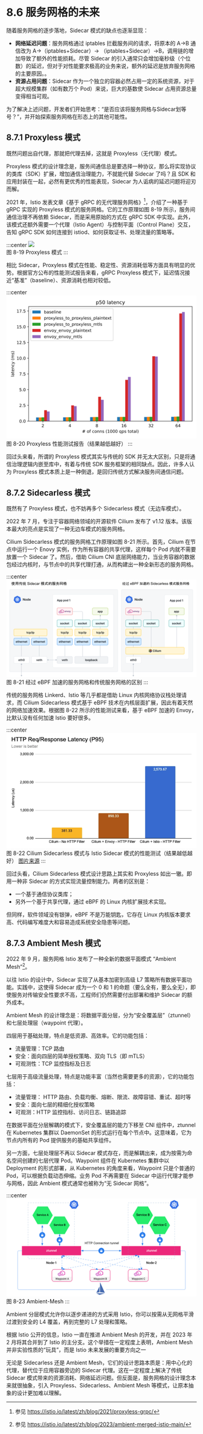 # 8.6 服务网格的未来

随着服务网格的逐步落地，Sidecar 模式的缺点也逐渐显现：

- **网络延迟问题**：服务网格通过 iptables 拦截服务间的请求，将原本的 A->B 通信改为 A->（iptables+Sidecar）-> （iptables+Sidecar）->B，调用链的增加导致了额外的性能损耗。尽管 Sidecar 的引入通常只会增加毫秒级（个位数）的延迟，但对于对性能要求极高的业务来说，额外的延迟是放弃服务网格的主要原因。。
- **资源占用问题**：Sidecar 作为一个独立的容器必然占用一定的系统资源，对于超大规模集群（如有数万个 Pod）来说，巨大的基数使 Sidecar 占用资源总量变得相当可观。

为了解决上述问题，开发者们开始思考：“是否应该将服务网格与Sidecar划等号？”，并开始探索服务网格在形态上的其他可能性。

## 8.7.1 Proxyless 模式

既然问题出自代理，那就把代理去掉，这就是 Proxyless（无代理）模式。

Proxyless 模式的设计理念是，服务间通信总是要选择一种协议，那么将实现协议的类库（SDK）扩展，增加通信治理能力，不就能代替 Sidecar 了吗？且 SDK 和应用封装在一起，必然有更优秀的性能表现，Sidecar 为人诟病的延迟问题将迎刃而解。

2021 年，Istio 发表文章《基于 gRPC 的无代理服务网格》[^1]，介绍了一种基于 gRPC 实现的 Proxyless 模式的服务网格。它的工作原理如图 8-19 所示，服务间通信治理不再依赖 Sidecar，而是采用原始的方式在 gRPC SDK 中实现。此外，该模式还额外需要一个代理（Istio Agent）与控制平面（Control Plane）交互，告知 gRPC SDK 如何连接到 istiod、如何获取证书、处理流量的策略等。

:::center
  ![](../assets/proxyless.svg)<br/>
 图 8-19 Proxyless 模式
:::

相比 Sidecar，Proxyless 模式在性能、稳定性、资源消耗低等方面具有明显的优势。根据官方公布的性能测试报告来看，gRPC Proxyless 模式下，延迟情况接近“基准”（baseline）、资源消耗也相对较低。

:::center
  ![](../assets/latencies_p50.svg)<br/>
 图 8-20 Proxyless 性能测试报告（结果越低越好）
:::

回过头来看，所谓的 Proxyless 模式其实与传统的 SDK 并无太大区别，只是将通信治理逻辑内嵌至库中，有着与传统 SDK 服务框架的相同缺点。因此，许多人认为 Proxyless 模式本质上是一种倒退，是回归传统方式解决服务间通信问题。

## 8.7.2 Sidecarless 模式

既然有了 Proxyless 模式，也不妨再多个 Sidecarless 模式（无边车模式）。

2022 年 7 月，专注于容器网络领域的开源软件 Cilium 发布了 v1.12 版本。该版本最大的亮点是实现了一种无边车模式的服务网格。

Cilium Sidecarless 模式的服务网格工作原理如图 8-21 所示。首先，Cilium 在节点中运行一个 Enovy 实例，作为所有容器的共享代理，这样每个 Pod 内就不需要放置一个 Sidecar 了。然后，借助 Cilium CNI 底层网络能力，当业务容器的数据包经过内核时，与节点中的共享代理打通，从而构建出一种全新形态的服务网格。

:::center
  ![](../assets/sidecarless.svg)<br/>
 图 8-21 经过 eBPF 加速的服务网格和传统服务网格的区别
:::

传统的服务网格 Linkerd、Istio 等几乎都是借助 Linux 内核网络协议栈处理请求，而 Cilium Sidecarless 模式基于 eBPF 技术在内核层面扩展，因此有着天然的网络加速效果。根据图 8-22 所示的性能测试来看，基于 eBPF 加速的 Envoy，比默认没有任何加速 Istio 要好很多。

:::center
  ![](../assets/cilium-istio-benchmark.webp)<br/>
 图 8-22 Cilium Sidecarless 模式与 Istio Sidecar 模式的性能测试（结果越低越好） [图片来源](https://isovalent.com/blog/post/2022-05-03-servicemesh-security/)
:::

回过头看，Cilium Sidecarless 模式设计思路上其实和 Proxyless 如出一辙。即用一种非 Sidecar 的方式实现流量控制能力。两者的区别是：
- 一个基于通信协议类库；
- 另外一个基于共享代理，通过 eBPF 的 Linux 内核扩展技术实现。

但同样，软件领域没有银弹，eBPF 不是万能钥匙，它存在 Linux 内核版本要求高、代码编写难度大和容易造成系统安全隐患等问题。

## 8.7.3 Ambient Mesh 模式

2022 年 9 月，服务网格 Istio 发布了一种全新的数据平面模式 “Ambient Mesh”[^2]。

以往 Istio 的设计中，Sidecar 实现了从基本加密到高级 L7 策略所有数据平面功能。实践中，这使得 Sidecar 成为一个 0 和 1 的命题（要么全有，要么全无），即使服务对传输安全性要求不高，工程师们仍然需要付出部署和维护 Sidecar 的额外成本。

Ambient Mesh 的设计理念是：将数据平面分层，分为“安全覆盖层”（ztunnel）和七层处理层（waypoint 代理）。

四层用于基础处理，特点是低资源、高效率。它的功能包括：

- 流量管理：TCP 路由
- 安全：面向四层的简单授权策略、双向 TLS（即 mTLS）
- 可观测性：TCP 监控指标及日志

七层用于高级流量处理，特点是功能丰富（当然也需要更多的资源），它的功能包括：
- 流量管理： HTTP 路由、负载均衡、熔断、限流、故障容错、重试、超时等
- 安全：面向七层的精细化授权策略
- 可观测：HTTP 监控指标、访问日志、链路追踪

在数据平面在分层解耦的模式下，安全覆盖层的能力下移至 CNI 组件中，ztunnel 在 Kubernetes 集群以 DaemonSet 的形式运行在每个节点中。这意味着，它为节点内所有的 Pod 提供服务的基础共享组件。

另一方面，七层处理层不再以 Sidecar 模式存在，而是解耦出来，成为按需为命名空间创建的七层代理 Pod。Waypoint 组件在 Kubernetes 集群中以 Deployment 的形式部署，从 Kubernetes 的角度来看，Waypoint 只是个普通的 Pod，可以根据负载动态伸缩。业务 Pod 不再需要在 Sidecar 中运行代理才能参与网格，因此 Ambient 模式通常也被称为“无 Sidecar 网格”。

:::center
  ![](../assets/Ambient-Mesh.svg)<br/>
  图 8-23 Ambient-Mesh
:::

Ambient 分层模式允许你以逐步递进的方式采用 Istio，你可以按需从无网格平滑过渡到安全的 L4 覆盖，再到完整的 L7 处理和策略。

根据 Istio 公开的信息，Istio 一直在推进 Ambient Mesh 的开发，并在 2023 年 2 月将其合并到了 Istio 的主分支。这个举措在一定程度上表明，Ambient Mesh 并非实验性质的“玩具”，而是 Istio 未来发展的重要方向之一

无论是 Sidecarless 还是 Ambient Mesh，它们的设计思路本质是：用中心化的代理，替代位于应用容器旁边的 Sidecar 代理。这在一定程度上解决了传统 Sidecar 模式带来的资源消耗、网络延迟问题。但反面是，服务网格的设计理念本来就很抽象，引入 Proxyless、Sidecarless、Ambient Mesh 等模式，让原本抽象的设计更加难以理解。

[^1]: 参见 https://istio.io/latest/zh/blog/2021/proxyless-grpc/
[^2]: 参见 https://istio.io/latest/zh/blog/2023/ambient-merged-istio-main/
